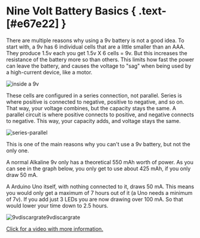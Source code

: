 # Nine Volt Battery Basics { .text-[#e67e22] }

There are multiple reasons why using a 9v battery is not a good idea. To start with, a 9v has 6 individual cells that are a little smaller than an AAA. They produce 1.5v each you get 1.5v X 6 cells = 9v.  But this increases the resistance of the battery more so than others.  This limits how fast the power can leave the battery, and causes the voltage to "sag" when being used by a high-current device, like a motor.

![inside a 9v](../assets/images/nineVolts/insidea9v.jpg "inside a 9v")

These cells are configured in a series connection, not parallel. Series is where positive is connected to negative, positive to negative, and so on.  
That way, your voltage combines, but the capacity stays the same. A parallel circuit is where positive connects to positive, and negative connects to negative. This way, your capacity adds, and voltage stays the same.

![series-parallel](../assets/images/nineVolts/series-and-parallel-circuits-battery.jpg "series-parallel")

This is one of the main reasons why you can't use a 9v battery, but not the only one.

A normal Alkaline 9v only has a theoretical 550 mAh worth of power. As you can see in the graph below, you only get to use about 425 mAh, if you only draw 50 mA.

A Arduino Uno itself, with nothing connected to it, draws 50 mA. This means you would only get a maximum of 7 hours out of it (a Uno needs a minimum of 7v). If you add just 3 LEDs you are now drawing over 100 mA. So that would lower your time down to 2.5 hours.

![9vdiscargrate9vdiscargrate](../assets/images/nineVolts/9vdiscargrate.png)

[Click for a video with more information.](https://odysee.com/@Maderdash:2/9vBattery:0 "video of 9v battery issues")
